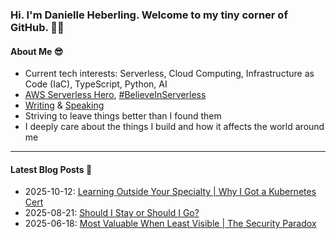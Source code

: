 ### Hi. I'm Danielle Heberling. Welcome to my tiny corner of GitHub. 👋🏻

#### About Me 😎

- Current tech interests: Serverless, Cloud Computing, Infrastructure as Code (IaC), TypeScript, Python, AI
- [AWS Serverless Hero](https://builder.aws.com/community/@deeheber), [#BelieveInServerless](https://www.believeinserverless.com/)
- [Writing](https://danielleheberling.xyz/blog/) & [Speaking](https://danielleheberling.xyz/talks/)
- Striving to leave things better than I found them
- I deeply care about the things I build and how it affects the world around me

<hr />

#### Latest Blog Posts 🚀

<!-- start latest posts -->
- 2025-10-12: [Learning Outside Your Specialty | Why I Got a Kubernetes Cert](https://danielleheberling.xyz/blog/why-kubernetes/)
- 2025-08-21: [Should I Stay or Should I Go?](https://danielleheberling.xyz/blog/time-to-leave/)
- 2025-06-18: [Most Valuable When Least Visible | The Security Paradox](https://danielleheberling.xyz/blog/security/)
<!-- end latest posts -->
